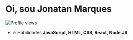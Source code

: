 <h1 align="left">Oi, sou Jonatan Marques</h1>
<p align="left"> <img src="https://komarev.com/ghpvc/?username=devjonatanm&color=yellow" alt="Profile views" /> </p>

- 🔥 Habilidades **JavaScript, HTML, CSS, React, Node.JS**

